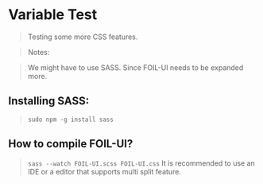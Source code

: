 # Variable Test 
> Testing some more CSS features. 


> Notes:

> We might have to use SASS. Since FOIL-UI needs to be expanded more. 



## Installing SASS: 

> `sudo npm -g install sass`

## How to compile FOIL-UI? 

> `sass --watch FOIL-UI.scss FOIL-UI.css`
> It is recommended to use an IDE or a editor that supports multi split 
> feature. 

